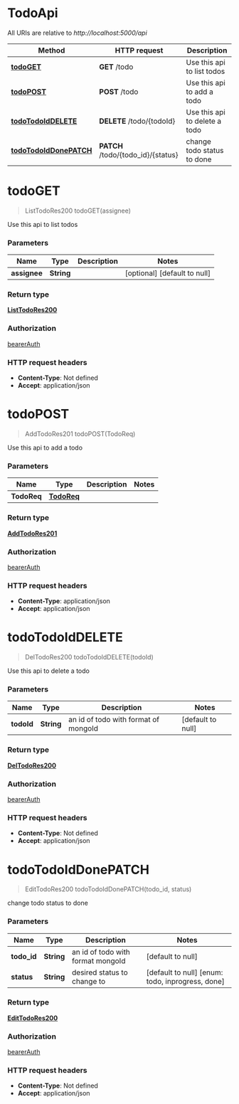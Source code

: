# TodoApi

All URIs are relative to *http://localhost:5000/api*

| Method | HTTP request | Description |
|------------- | ------------- | -------------|
| [**todoGET**](TodoApi.md#todoGET) | **GET** /todo | Use this api to list todos |
| [**todoPOST**](TodoApi.md#todoPOST) | **POST** /todo | Use this api to add a todo |
| [**todoTodoIdDELETE**](TodoApi.md#todoTodoIdDELETE) | **DELETE** /todo/{todoId} | Use this api to delete a todo |
| [**todoTodoIdDonePATCH**](TodoApi.md#todoTodoIdDonePATCH) | **PATCH** /todo/{todo_id}/{status} | change todo status to done |


<a name="todoGET"></a>
# **todoGET**
> ListTodoRes200 todoGET(assignee)

Use this api to list todos

### Parameters

|Name | Type | Description  | Notes |
|------------- | ------------- | ------------- | -------------|
| **assignee** | **String**|  | [optional] [default to null] |

### Return type

[**ListTodoRes200**](../Models/ListTodoRes200.md)

### Authorization

[bearerAuth](../README.md#bearerAuth)

### HTTP request headers

- **Content-Type**: Not defined
- **Accept**: application/json

<a name="todoPOST"></a>
# **todoPOST**
> AddTodoRes201 todoPOST(TodoReq)

Use this api to add a todo

### Parameters

|Name | Type | Description  | Notes |
|------------- | ------------- | ------------- | -------------|
| **TodoReq** | [**TodoReq**](../Models/TodoReq.md)|  | |

### Return type

[**AddTodoRes201**](../Models/AddTodoRes201.md)

### Authorization

[bearerAuth](../README.md#bearerAuth)

### HTTP request headers

- **Content-Type**: application/json
- **Accept**: application/json

<a name="todoTodoIdDELETE"></a>
# **todoTodoIdDELETE**
> DelTodoRes200 todoTodoIdDELETE(todoId)

Use this api to delete a todo

### Parameters

|Name | Type | Description  | Notes |
|------------- | ------------- | ------------- | -------------|
| **todoId** | **String**| an id of todo with format of mongoId | [default to null] |

### Return type

[**DelTodoRes200**](../Models/DelTodoRes200.md)

### Authorization

[bearerAuth](../README.md#bearerAuth)

### HTTP request headers

- **Content-Type**: Not defined
- **Accept**: application/json

<a name="todoTodoIdDonePATCH"></a>
# **todoTodoIdDonePATCH**
> EditTodoRes200 todoTodoIdDonePATCH(todo\_id, status)

change todo status to done

### Parameters

|Name | Type | Description  | Notes |
|------------- | ------------- | ------------- | -------------|
| **todo\_id** | **String**| an id of todo with format mongoId | [default to null] |
| **status** | **String**| desired status to change to | [default to null] [enum: todo, inprogress, done] |

### Return type

[**EditTodoRes200**](../Models/EditTodoRes200.md)

### Authorization

[bearerAuth](../README.md#bearerAuth)

### HTTP request headers

- **Content-Type**: Not defined
- **Accept**: application/json

